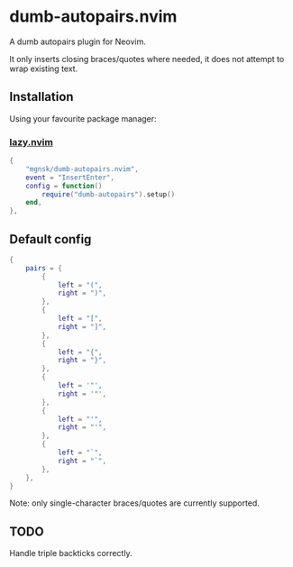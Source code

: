 # dumb-autopairs.nvim

A dumb autopairs plugin for Neovim.

It only inserts closing braces/quotes where needed, it does not attempt to wrap existing text.

## Installation

Using your favourite package manager:

### [lazy.nvim](https://github.com/folke/lazy.nvim)

```lua
{
    "mgnsk/dumb-autopairs.nvim",
    event = "InsertEnter",
    config = function()
        require("dumb-autopairs").setup()
    end,
},
```

## Default config

```lua
{
    pairs = {
        {
            left = "(",
            right = ")",
        },
        {
            left = "[",
            right = "]",
        },
        {
            left = "{",
            right = "}",
        },
        {
            left = '"',
            right = '"',
        },
        {
            left = "'",
            right = "'",
        },
        {
            left = "`",
            right = "`",
        },
    },
}
```

Note: only single-character braces/quotes are currently supported.

## TODO

Handle triple backticks correctly.
